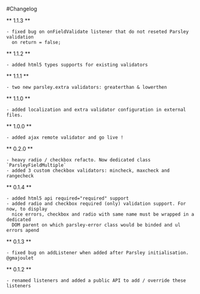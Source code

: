 #Changelog

** 1.1.3 **

    - fixed bug on onFieldValidate listener that do not reseted Parsley validation
      on return = false;

** 1.1.2 **

    - added html5 types supports for existing validators

** 1.1.1 **

    - two new parsley.extra validators: greaterthan & lowerthen

** 1.1.0 **

    - added localization and extra validator configuration in external files.

** 1.0.0 **

    - added ajax remote validator and go live !

** 0.2.0 **

    - heavy radio / checkbox refacto. Now dedicated class `ParsleyFieldMultiple`
    - added 3 custom checkbox validators: mincheck, maxcheck and rangecheck

** 0.1.4 **

    - added html5 api required="required" support
    - added radio and checkbox required (only) validation support. For now, to display
      nice errors, checkbox and radio with same name must be wrapped in a dedicated
      DOM parent on which parsley-error class would be binded and ul errors apend

** 0.1.3 **

    - fixed bug on addListener when added after Parsley initialisation. @gmajoulet

** 0.1.2 **

    - renamed listeners and added a public API to add / override these listeners
